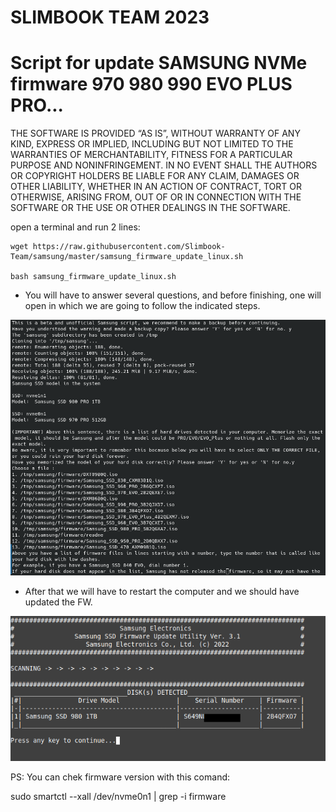 # SLIMBOOK TEAM 2023
# Script for update SAMSUNG NVMe firmware 970 980 990 EVO PLUS PRO...

THE SOFTWARE IS PROVIDED “AS IS”, WITHOUT WARRANTY OF ANY KIND, EXPRESS OR IMPLIED, INCLUDING BUT NOT LIMITED TO THE WARRANTIES OF MERCHANTABILITY, FITNESS FOR A PARTICULAR PURPOSE AND NONINFRINGEMENT. IN NO EVENT SHALL THE AUTHORS OR COPYRIGHT HOLDERS BE LIABLE FOR ANY CLAIM, DAMAGES OR OTHER LIABILITY, WHETHER IN AN ACTION OF CONTRACT, TORT OR OTHERWISE, ARISING FROM, OUT OF OR IN CONNECTION WITH THE SOFTWARE OR THE USE OR OTHER DEALINGS IN THE SOFTWARE.

open a terminal and run 2 lines:

```
wget https://raw.githubusercontent.com/Slimbook-Team/samsung/master/samsung_firmware_update_linux.sh

bash samsung_firmware_update_linux.sh
```

- You will have to answer several questions, and before finishing, one will open in which we are going to follow the indicated steps.

![Screenshot1](https://raw.githubusercontent.com/Slimbook-Team/samsung/main/image1.png)

- After that we will have to restart the computer and we should have updated the FW.

![Screenshot2](https://raw.githubusercontent.com/Slimbook-Team/samsung/main/image2.png)


PS: You can chek firmware version with this comand: 

sudo smartctl --xall /dev/nvme0n1 | grep -i firmware
